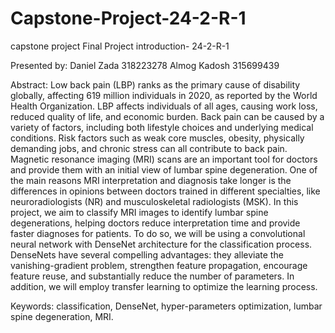 # Capstone-Project-24-2-R-1
capstone project
Final Project introduction-
24-2-R-1

Presented by: 
Daniel Zada 318223278
Almog Kadosh 315699439

Abstract: Low back pain (LBP) ranks as the primary cause of disability globally, affecting 619 million individuals in 2020, as reported by the World Health Organization. LBP affects individuals of all ages, causing work loss, reduced quality of life, and economic burden. Back pain can be caused by a variety of factors, including both lifestyle choices and underlying medical conditions. Risk factors such as weak core muscles, obesity, physically demanding jobs, and chronic stress can all contribute to back pain.
Magnetic resonance imaging (MRI) scans are an important tool for doctors and provide them with an initial view of lumbar spine degeneration.
One of the main reasons MRI interpretation and diagnosis take longer is the differences in opinions between doctors trained in different specialties, like neuroradiologists (NR) and musculoskeletal radiologists (MSK).
In this project, we aim to classify MRI images to identify lumbar spine degenerations, helping doctors reduce interpretation time and provide faster diagnoses for patients. To do so, we will be using a convolutional neural network with DenseNet architecture for the classification process. DenseNets have several compelling advantages: they alleviate the vanishing-gradient problem, strengthen feature propagation, encourage feature reuse, and substantially reduce the number of parameters.
In addition, we will employ transfer learning to optimize the learning process.

Keywords: classification, DenseNet, hyper-parameters optimization, lumbar spine degeneration, MRI.
